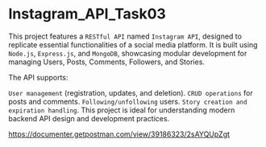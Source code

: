 # Instagram_API_Task03

This project features a `RESTful API` named `Instagram API`, designed to replicate essential functionalities of a social media platform. It is built using `Node.js`, `Express.js`, and `MongoDB`, showcasing modular development for managing Users, Posts, Comments, Followers, and Stories.

The API supports:

`User management` (registration, updates, and deletion).
`CRUD operations` for posts and comments.
`Following/unfollowing` users.
`Story creation and expiration handling`.
This project is ideal for understanding modern backend API design and development practices.



https://documenter.getpostman.com/view/39186323/2sAYQUpZgt